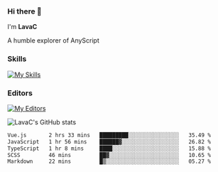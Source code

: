 ### Hi there 👋
I'm **LavaC**

A humble explorer of AnyScript

### Skills
[![My Skills](https://skillicons.dev/icons?i=js,ts,vue,nodejs,nuxtjs,astro,solidjs,tailwind)](https://skillicons.dev)

### Editors
[![My Editors](https://skillicons.dev/icons?i=neovim,vscode)](https://skillicons.dev)

![LavaC's GitHub stats](https://github-readme-stats.vercel.app/api?username=LavaCxx&show_icons=true&theme=synthwave)

<!--START_SECTION:waka-->

```txt
Vue.js       2 hrs 33 mins   █████████░░░░░░░░░░░░░░░░   35.49 %
JavaScript   1 hr 56 mins    ██████▓░░░░░░░░░░░░░░░░░░   26.82 %
TypeScript   1 hr 8 mins     ████░░░░░░░░░░░░░░░░░░░░░   15.88 %
SCSS         46 mins         ██▓░░░░░░░░░░░░░░░░░░░░░░   10.65 %
Markdown     22 mins         █▒░░░░░░░░░░░░░░░░░░░░░░░   05.27 %
```

<!--END_SECTION:waka-->
